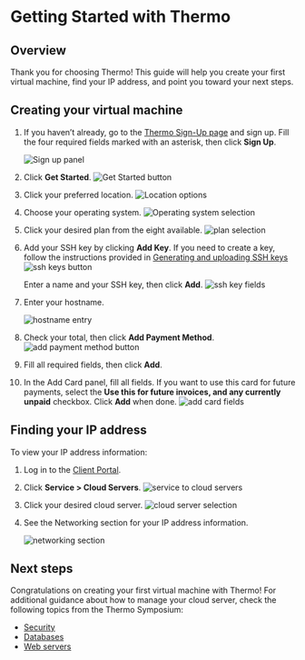 # Getting Started with Thermo
## Overview
Thank you for choosing Thermo! This guide will help you create your first virtual machine, find your IP address, and point you toward your next steps. 
## Creating your virtual machine
1. If you haven’t already, go to the [Thermo Sign-Up page](https://www.thermo.io/0) and sign up. Fill the four required fields marked with an asterisk, then click **Sign Up**.

   ![Sign up panel](https://github.com/thermoio/docs/blob/master/images/getting-started-thermo/2017-10-27_14-36-44.png)

2. Click **Get Started**.
  ![Get Started button](https://github.com/thermoio/docs/blob/master/images/getting-started-thermo/2017-10-27_14-46-09.png)

3. Click your preferred location.
   ![Location options](https://github.com/thermoio/docs/blob/master/images/getting-started-thermo/2017-10-27_15-21-57.png)

4. Choose your operating system.
   ![Operating system selection](https://github.com/thermoio/docs/blob/master/images/getting-started-thermo/2017-10-27_15-22-37.png)

5. Click your desired plan from the eight available. 
   ![plan selection](https://github.com/thermoio/docs/blob/master/images/getting-started-thermo/2017-10-27_15-29-37.png)

6. Add your SSH key by clicking **Add Key**. If you need to create a key, follow the instructions provided in [Generating and uploading SSH keys](https://github.com/thermoio/docs/blob/master/security/generating-and-uploading-ssh-keys.md)
   ![ssh keys button](https://github.com/thermoio/docs/blob/master/images/getting-started-thermo/2017-10-27_15-31-37.png)

   Enter a name and your SSH key, then click **Add**.
   ![ssh key fields](https://github.com/thermoio/docs/blob/master/images/getting-started-thermo/2017-10-27_16-10-24.png)
   
7. Enter your hostname.
   
   ![hostname entry](https://github.com/thermoio/docs/blob/master/images/getting-started-thermo/2017-10-27_16-57-28.png)

8. Check your total, then click **Add Payment Method**.
   ![add payment method button](https://github.com/thermoio/docs/blob/master/images/getting-started-thermo/2017-10-27_16-59-03.png)

9. Fill all required fields, then click **Add**.

10. In the Add Card panel, fill all fields. If you want to use this card for future payments, select the **Use this for future invoices, and any currently unpaid** checkbox. Click **Add** when done.
   ![add card fields](https://github.com/thermoio/docs/blob/master/images/getting-started-thermo/2017-10-27_17-02-43.png)
## Finding your IP address
To view your IP address information:
1. Log in to the [Client Portal](https://www.thermo.io/0).
2. Click **Service > Cloud Servers**.
   ![service to cloud servers](https://github.com/thermoio/docs/blob/master/images/getting-started-thermo/2017-10-31_15-28-44.png)
   
3. Click your desired cloud server.
   ![cloud server selection](https://github.com/thermoio/docs/blob/master/images/getting-started-thermo/2017-10-31_15-35-00.png)
   
4. See the Networking section for your IP address information.

   ![networking section](https://github.com/thermoio/docs/blob/master/images/getting-started-thermo/2017-10-31_15-39-40.png)
## Next steps
Congratulations on creating your first virtual machine with Thermo! For additional guidance about how to manage your cloud server, check the following topics from the Thermo Symposium:
* [Security](https://github.com/thermoio/docs/tree/master/security)
* [Databases](https://github.com/thermoio/docs/tree/master/databases)
* [Web servers](https://github.com/thermoio/docs/tree/master/web-servers)
